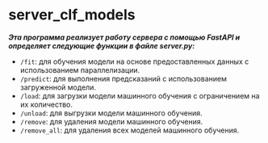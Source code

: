 # server_clf_models


***Эта программа реализует работу сервера с помощью FastAPI и определяет следующие функции в файле server.py:***
- `/fit`: для обучения модели на основе предоставленных данных с использованием параллелизации.
- `/predict`: для выполнения предсказаний с использованием загруженной модели.
- `/load`: для загрузки модели машинного обучения с ограничением на их количество.
- `/unload`: для выгрузки модели машинного обучения.
- `/remove`: для удаления модели машинного обучения.
- `/remove_all`: для удаления всех моделей машинного обучения.
